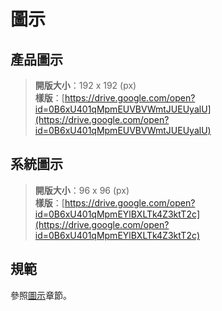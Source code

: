 # 圖示

## 產品圖示

> **開版大小**：192 x 192 (px)  
**樣版**：[https://drive.google.com/open?id=0B6xU401qMpmEUVBVWmtJUEUyalU](https://drive.google.com/open?id=0B6xU401qMpmEUVBVWmtJUEUyalU)

## 系統圖示

> **開版大小**：96 x 96 (px)  
**樣版**：[https://drive.google.com/open?id=0B6xU401qMpmEYlBXLTk4Z3ktT2c](https://drive.google.com/open?id=0B6xU401qMpmEYlBXLTk4Z3ktT2c)

## 規範
參照[圖示](../android/style/icon.md)章節。